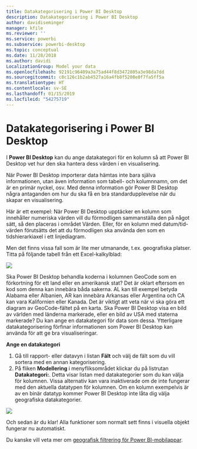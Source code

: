 ```yaml
---
title: Datakategorisering i Power BI Desktop
description: Datakategorisering i Power BI Desktop
author: davidiseminger
manager: kfile
ms.reviewer: ''
ms.service: powerbi
ms.subservice: powerbi-desktop
ms.topic: conceptual
ms.date: 11/28/2018
ms.author: davidi
LocalizationGroup: Model your data
ms.openlocfilehash: 92191c96409a3a75ad44f8d3472805a3e98da7dd
ms.sourcegitcommit: c8c126c1b2ab4527a16a4fb8f5208e0f7fa5ff5a
ms.translationtype: HT
ms.contentlocale: sv-SE
ms.lasthandoff: 01/15/2019
ms.locfileid: "54275719"
---
```

# <a name="data-categorization-in-power-bi-desktop"></a>Datakategorisering i Power BI Desktop
I **Power BI Desktop** kan du ange datakategori för en kolumn så att Power BI Desktop vet hur den ska hantera dess värden i en visualisering.

När Power BI Desktop importerar data hämtas inte bara själva informationen, utan även information som tabell- och kolumnnamn, om det är en primär nyckel, osv.  Med denna information gör Power BI Desktop några antaganden om hur du ska få en bra standardupplevelse när du skapar en visualisering. 

Här är ett exempel: När Power BI Desktop upptäcker en kolumn som innehåller numeriska värden vill du förmodligen sammanställa den på något sätt, så den placeras i området Värden. Eller, för en kolumn med datum/tid-värden förutsätts det att du förmodligen ska använda den som en tidshierarkiaxel i ett linjediagram.

Men det finns vissa fall som är lite mer utmanande, t.ex. geografiska platser. Titta på följande tabell från ett Excel-kalkylblad:

![](media/desktop-data-categorization/datacategorizationtable.png)

Ska Power BI Desktop behandla koderna i kolumnen GeoCode som en förkortning för ett land eller en amerikansk stat?  Det är oklart eftersom en kod som denna kan innebära båda sakerna.  AL kan till exempel betyda Alabama eller Albanien, AR kan innebära Arkansas eller Argentina och CA kan vara Kalifornien eller Kanada. Det är viktigt att veta när vi ska göra ett diagram av GeoCode-fältet på en karta.  Ska Power BI Desktop visa en bild av världen med länderna markerade, eller en bild av USA med staterna markerade?  Du kan ange en datakategori för data som dessa. Ytterligare datakategorisering förfinar informationen som Power BI Desktop kan använda för att ge bra visualiseringar.  

**Ange en datakategori**

1. Gå till rapport- eller datavyn i listan **Fält** och välj de fält som du vill sortera med en annan kategorisering.
2. På fliken **Modellering** i menyfliksområdet klickar du på listrutan **Datakategori:**.  Detta visar listan med datakategorier som du kan välja för kolumnen.  Vissa alternativ kan vara inaktiverade om de inte fungerar med den aktuella datatypen för kolumnen.  Om en kolumn exempelvis är av en binär datatyp kommer Power BI Desktop inte låta dig välja geografiska datakategorier. 

![](media/desktop-data-categorization/datacategorization.gif)

Och sedan är du klar!  Alla funktioner som normalt sett finns i visuella objekt fungerar nu automatiskt.  

Du kanske vill veta mer om [geografisk filtrering för Power BI-mobilappar](desktop-mobile-geofiltering.md).

